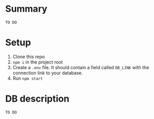 # Summary 
    TO DO

# Setup

1. Clone this repo
2. ``` npm i ``` in the project root
3. Create a ```.env``` file. It should contain a field called ```DB_LINK``` with the connection link to your database.
4. Run ```npm start```

# DB description
    TO DO

